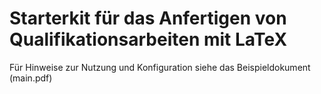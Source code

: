 # Starterkit für das Anfertigen von Qualifikationsarbeiten mit LaTeX

Für Hinweise zur Nutzung und Konfiguration siehe das Beispieldokument (main.pdf)
